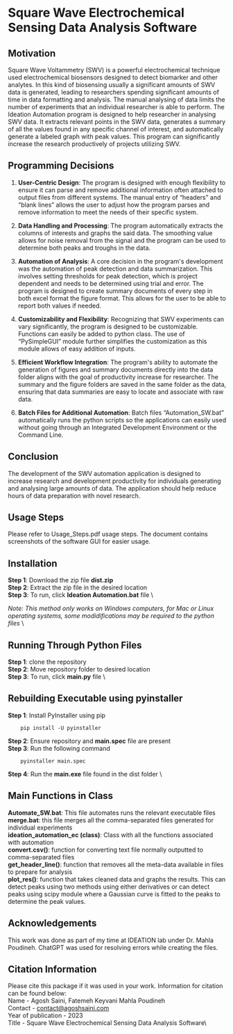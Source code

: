 # Square Wave Electrochemical Sensing Data Analysis Software

## Motivation

Square Wave Voltammetry (SWV) is a powerful electrochemical technique used electrochemical biosensors designed to detect biomarker and other analytes. In this kind of biosensing usually  a significant  amounts of SWV data is generated, leading to researchers spending significant amounts of time in data formatting and analysis. The manual analysing of data limits the number of experiments that an individual researcher is able to perform. The Ideation Automation program is designed to help researcher in analysing SWV data. It extracts relevant points in the SWV data, generates a summary of all the values found in any specific channel of interest, and automatically generate a labeled graph with peak values. This program can significantly increase the research productively of projects utilizing SWV.

## Programming Decisions
1.	**User-Centric Design**: The program is designed with enough flexibility to ensure it can parse and remove additional information often attached to output files from different systems. The manual entry of “headers” and “blank lines” allows the user to adjust how the program parses and remove information to meet the needs of their specific system.

2.	**Data Handling and Processing**: The program automatically extracts the columns of interests and graphs the said data. The smoothing value allows for noise removal from the signal and the program can be used to determine both peaks and troughs in the data.

3.	**Automation of Analysis**: A core decision in the program's development was the automation of peak detection and data summarization. This involves setting thresholds for peak detection, which is project dependent and needs to be determined using trial and error. The program is designed to create summary documents of every step in both excel format the figure format. This allows for the user to be able to report both values if needed.

4.	**Customizability and Flexibility**: Recognizing that SWV experiments can vary significantly, the program is designed to be customizable. Functions can easily be added to python class. The use of “PySimpleGUI” module further simplifies the customization as this module allows of easy addition of inputs. 

5.	**Efficient Workflow Integration**: The program's ability to automate the generation of figures and summary documents directly into the data folder aligns with the goal of productivity increase for researcher. The summary and the figure folders are saved in the same folder as the data, ensuring that data summaries are easy to locate and associate with raw data. 

6.	**Batch Files for Additional Automation**: Batch files “Automation_SW.bat” automatically runs the python scripts so the applications can easily used without going through an Integrated Development Environment or the Command Line. 

## Conclusion

The development of the SWV automation application is designed to increase research and development productivity for individuals generating and analysing large amounts of data. The application should help reduce hours of data preparation with novel research.

## Usage Steps

Please refer to Usage_Steps.pdf usage steps. The document contains screenshots of the software GUI for easier usage. 

## Installation

**Step 1**: Download the zip file  **dist.zip** \
**Step 2**: Extract the zip file in the desired location \
**Step 3**: To run, click **Ideation Automation.bat** file \

*Note: This method only works on Windows computers, for Mac or Linux operating systems, some modidifications may be required to the python files* \


## Running Through Python Files

**Step 1**: clone the repository \
**Step 2**: Move repository folder to desired location \
**Step 3**: To run, click **main.py** file  \

## Rebuilding Executable using pyinstaller

**Step 1**: Install PyInstaller using pip 
```
    pip install -U pyinstaller
```
**Step 2**: Ensure repository and **main.spec** file are present \
**Step 3**: Run the following command 
```
    pyinstaller main.spec
```
**Step 4**: Run the **main.exe** file found in the dist folder \

## Main Functions in Class

**Automate_SW.bat**: This file automates runs the relevant executable files \
**merge.bat**: this file merges all the comma-separated files generated for individual experiments \
**ideation_automation_ec (class)**: Class with all the functions associated with automation \
**convert.csv()**: function for converting text file normally outputted to comma-separated files \
**get_header_line()**: function that removes all the meta-data available in files to prepare for analysis \
**plot_res()**: function that takes cleaned data and graphs the results. This can detect peaks using two methods using either derivatives or can detect peaks using scipy module where a Gaussian curve is fitted to the peaks to determine the peak values.

## Acknowledgements

This work was done as part of my time at IDEATION lab under Dr. Mahla Poudineh. ChatGPT was used for resolving errors while creating the files.

## Citation Information

Please cite this package if it was used in your work. Information for citation can be found below: \
Name - Agosh Saini, Fatemeh Keyvani Mahla Poudineh \
Contact - contact@agoshsaini.com \
Year of publication - 2023 \
Title - Square Wave Electrochemical Sensing Data Analysis Software\
